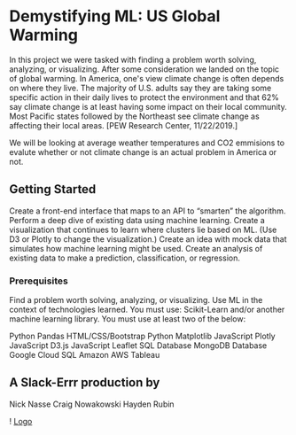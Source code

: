 #  Demystifying ML: US Global Warming
 
In this project we were tasked with finding a problem worth solving, analyzing, or visualizing. After some consideration we landed on the topic of global warming. In America, one's view climate change is often depends on where they live. The majority of U.S. adults say they are taking some specific action in their daily lives to protect the environment and that 62% say climate change is at least having some impact on their local community. Most Pacific states followed by the Northeast see climate change as affecting their local areas.  [PEW Research Center, 11/22/2019.]

We will be looking at average weather temperatures and CO2 emmisions to evalute whether or not climate change is an actual problem in America or not. 


## Getting Started
Create a front-end interface that maps to an API to “smarten” the algorithm.
Perform a deep dive of existing data using machine learning.
Create a visualization that continues to learn where clusters lie based on ML.
(Use D3 or Plotly to change the visualization.)
Create an idea with mock data that simulates how machine learning might be used.
Create an analysis of existing data to make a prediction, classification, or regression.
 
 
### Prerequisites

 Find a problem worth solving, analyzing, or visualizing.
 Use ML in the context of technologies learned.
 You must use: Scikit-Learn and/or another machine learning library.
 You must use at least two of the below:
 
Python Pandas 
HTML/CSS/Bootstrap 
Python Matplotlib 
JavaScript Plotly
JavaScript D3.js
JavaScript Leaflet 
SQL Database 
MongoDB Database
Google Cloud SQL 
Amazon AWS 
Tableau

## A Slack-Errr production by 
Nick Nasse
Craig Nowakowski
Hayden Rubin

! [Logo](/images/slacker.png)

